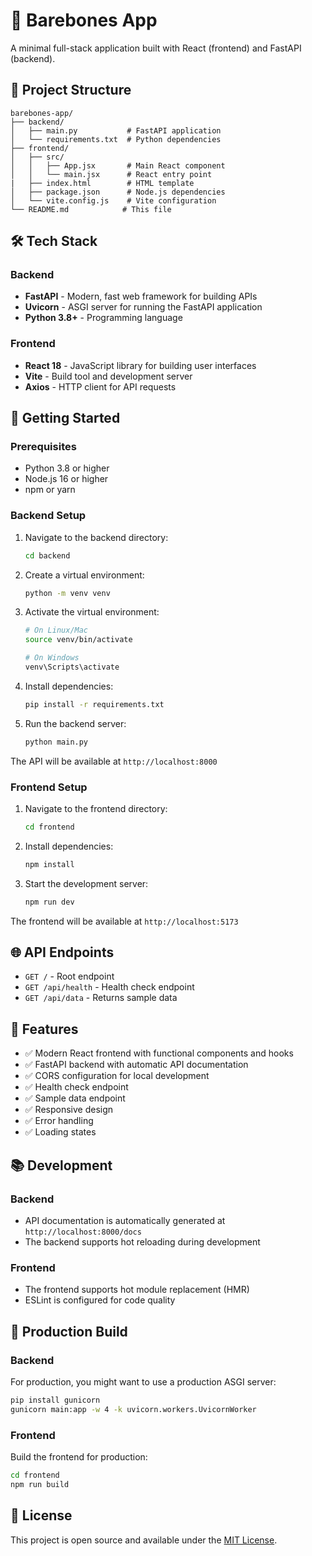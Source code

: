 # 🚀 Barebones App

A minimal full-stack application built with React (frontend) and FastAPI (backend).

## 📁 Project Structure

```
barebones-app/
├── backend/
│   ├── main.py           # FastAPI application
│   └── requirements.txt  # Python dependencies
├── frontend/
│   ├── src/
│   │   ├── App.jsx       # Main React component
│   │   └── main.jsx      # React entry point
|   ├── index.html        # HTML template
│   ├── package.json      # Node.js dependencies
│   └── vite.config.js    # Vite configuration
└── README.md            # This file
```

## 🛠️ Tech Stack

### Backend
- **FastAPI** - Modern, fast web framework for building APIs
- **Uvicorn** - ASGI server for running the FastAPI application
- **Python 3.8+** - Programming language

### Frontend
- **React 18** - JavaScript library for building user interfaces
- **Vite** - Build tool and development server
- **Axios** - HTTP client for API requests

## 🚦 Getting Started

### Prerequisites
- Python 3.8 or higher
- Node.js 16 or higher
- npm or yarn

### Backend Setup

1. Navigate to the backend directory:
   ```bash
   cd backend
   ```

2. Create a virtual environment:
   ```bash
   python -m venv venv
   ```

3. Activate the virtual environment:
   ```bash
   # On Linux/Mac
   source venv/bin/activate
   
   # On Windows
   venv\Scripts\activate
   ```

4. Install dependencies:
   ```bash
   pip install -r requirements.txt
   ```

5. Run the backend server:
   ```bash
   python main.py
   ```

The API will be available at `http://localhost:8000`

### Frontend Setup

1. Navigate to the frontend directory:
   ```bash
   cd frontend
   ```

2. Install dependencies:
   ```bash
   npm install
   ```

3. Start the development server:
   ```bash
   npm run dev
   ```

The frontend will be available at `http://localhost:5173`

## 🌐 API Endpoints

- `GET /` - Root endpoint
- `GET /api/health` - Health check endpoint
- `GET /api/data` - Returns sample data

## 🎯 Features

- ✅ Modern React frontend with functional components and hooks
- ✅ FastAPI backend with automatic API documentation
- ✅ CORS configuration for local development
- ✅ Health check endpoint
- ✅ Sample data endpoint
- ✅ Responsive design
- ✅ Error handling
- ✅ Loading states

## 📚 Development

### Backend
- API documentation is automatically generated at `http://localhost:8000/docs`
- The backend supports hot reloading during development

### Frontend
- The frontend supports hot module replacement (HMR)
- ESLint is configured for code quality

## 🚀 Production Build

### Backend
For production, you might want to use a production ASGI server:
```bash
pip install gunicorn
gunicorn main:app -w 4 -k uvicorn.workers.UvicornWorker
```

### Frontend
Build the frontend for production:
```bash
cd frontend
npm run build
```

## 📄 License

This project is open source and available under the [MIT License](LICENSE).
